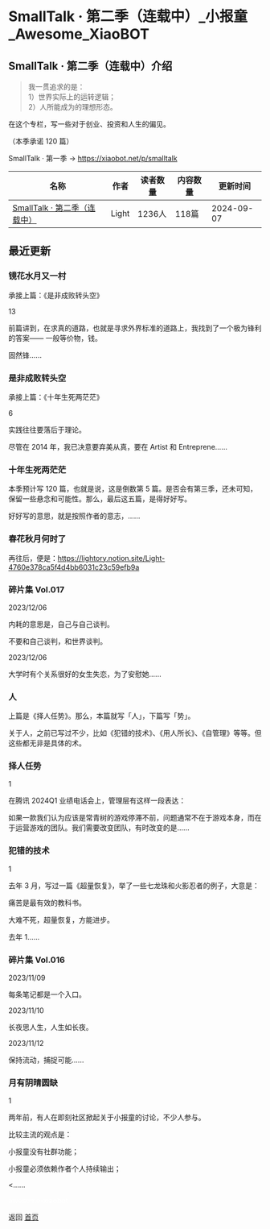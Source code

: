# SmallTalk · 第二季（连载中）_小报童_Awesome_XiaoBOT

## SmallTalk · 第二季（连载中）介绍
> 我一贯追求的是：    
1）世界实际上的运转逻辑；    
2）人所能成为的理想形态。    
    
在这个专栏，写一些对于创业、投资和人生的偏见。    
    
（本季承诺 120 篇）    
    
SmallTalk · 第一季 → https://xiaobot.net/p/smalltalk  
  


|名称|作者|读者数量|内容数量|更新时间|
|---|---|---|---|---|
|[SmallTalk · 第二季（连载中）](https://xiaobot.net/p/smalltalk2023?refer=0b133df9-27dc-423b-8101-639049001c13)|Light|1236人|118篇|2024-09-07|

## 最近更新
### 镜花水月又一村

承接上篇：《是非成败转头空》

13

前篇讲到，在求真的道路，也就是寻求外界标准的道路上，我找到了一个极为锋利的答案—— 一般等价物，钱。

固然锋......

### 是非成败转头空

承接上篇：《十年生死两茫茫》

6

实践往往要落后于理论。

尽管在 2014 年，我已决意要弃美从真，要在 Artist 和 Entreprene......

### 十年生死两茫茫

本季预计写 120 篇，也就是说，这是倒数第 5 篇。是否会有第三季，还未可知，保留一些悬念和可能性。那么，最后这五篇，是得好好写。

好好写的意思，就是按照作者的意志，......

### 春花秋月何时了

再往后，便是：https://lightory.notion.site/Light-4760e378ca5f4d4bb6031c23c59efb9a

### 碎片集 Vol.017

2023/12/06

内耗的意思是，自己与自己谈判。

不要和自己谈判，和世界谈判。

2023/12/06

大学时有个关系很好的女生失恋，为了安慰她......

### 人

上篇是《择人任势》。那么，本篇就写「人」，下篇写「势」。

关于人，之前已写过不少，比如《犯错的技术》、《用人所长》、《自管理》等等。但这些都无非是具体的术。

### 择人任势

1

在腾讯 2024Q1 业绩电话会上，管理层有这样一段表达：

如果一款我们认为应该是常青树的游戏停滞不前，问题通常不在于游戏本身，而在于运营游戏的团队。我们需要改变团队，有时改变的是......

### 犯错的技术

1

去年 3 月，写过一篇《超量恢复》，举了一些七龙珠和火影忍者的例子，大意是：

痛苦是最有效的教科书。

大难不死，超量恢复，方能进步。

去年 1......

### 碎片集 Vol.016

2023/11/09

每条笔记都是一个入口。

2023/11/10

长夜思人生，人生如长夜。

2023/11/12

保持流动，捕捉可能......

### 月有阴晴圆缺

1

两年前，有人在即刻社区掀起关于小报童的讨论，不少人参与。

比较主流的观点是：

小报童没有社群功能；

小报童必须依赖作者个人持续输出；

<......


<a href="https://github.com/Reno9527/awesome-xiaobot" style="color: white; text-decoration: none;">awesome-xiaobot</a>

返回 [首页](../README.md)
